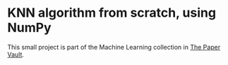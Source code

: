 # KNN algorithm from scratch, using NumPy

This small project is part of the Machine Learning collection in [The Paper Vault](https://www.notion.so/andrea-zoccatelli/Machine-Learning-1bd7e4c6f2204d38ba1c0c6eb9c6f76a).
